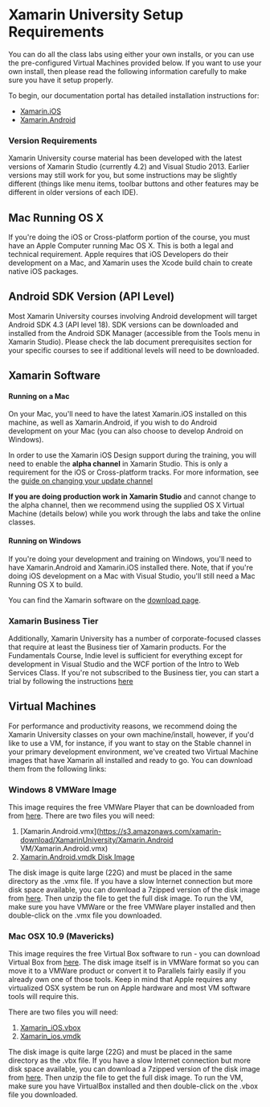 Xamarin University Setup Requirements
========================

You can do all the class labs using either your own installs, or you can use the pre-configured Virtual Machines provided below.  If you want to use your own install, then please read the following information carefully to make sure you have it setup properly.

To begin, our documentation portal has detailed installation instructions for:

* [Xamarin.iOS](http://docs.xamarin.com/guides/ios/getting_started/installation/)
* [Xamarin.Android](http://docs.xamarin.com/guides/android/getting_started/installation/)

### Version Requirements

Xamarin University course material has been developed with the latest versions of Xamarin Studio (currently 4.2) and Visual Studio 2013. Earlier versions may still work for you, but some instructions may be slightly different (things like menu items, toolbar buttons and other features may be different in older versions of each IDE).

## Mac Running OS X

If you're doing the iOS or Cross-platform portion of the course, you must have an Apple Computer running Mac OS X. This is both a legal and technical requirement. Apple requires that iOS Developers do their development on a Mac, and Xamarin uses the Xcode build chain to create native iOS packages.

## Android SDK Version (API Level)

Most Xamarin University courses involving Android development will target Android SDK 4.3 (API level 18). SDK versions can be downloaded and installed from the Android SDK Manager (accessible from the Tools menu in Xamarin Studio). Please check the lab document prerequisites section for your specific courses to see if additional levels will need to be downloaded.

## Xamarin Software

#### Running on a Mac ####
On your Mac, you'll need to have the latest Xamarin.iOS installed on this machine, as well as Xamarin.Android, if you wish to do Android development on your Mac (you can also choose to develop Android on Windows).

In order to use the Xamarin iOS Design support during the training, you will need to enable the **alpha channel** in Xamarin Studio. This is only a requirement for the iOS or Cross-platform tracks.  For more information, see the [guide on changing your update channel](http://docs.xamarin.com/recipes/cross-platform/ide/change_updates_channel/)

**If you are doing production work in Xamarin Studio** and cannot change to the alpha channel, then we recommend using the supplied OS X Virtual Machine (details below) while you work through the labs and take the online classes.

#### Running on Windows ####
If you're doing your development and training on Windows, you'll need to have Xamarin.Android and Xamarin.iOS installed there. Note, that if you're doing iOS development on a Mac with Visual Studio, you'll still need a Mac Running OS X to build.

You can find the Xamarin software on the [download page](http://xamarin.com/download).

### Xamarin Business Tier

Additionally, Xamarin University has a number of corporate-focused classes that require at least the Business tier of Xamarin products. For the Fundamentals Course, Indie level is sufficient for everything except for development in Visual Studio and the WCF portion of the Intro to Web Services Class. If you're not subscribed to the Business tier, you can start a trial by following the instructions [here](http://docs.xamarin.com/guides/cross-platform/getting_started/beginning_a_xamarin_trial/)

## Virtual Machines

For performance and productivity reasons, we recommend doing the Xamarin University classes on your own machine/install, however, if you'd like to use a VM, for instance, if you want to stay on the Stable channel in your primary development environment, we've created two Virtual Machine images that have Xamarin all installed and ready to go. You can download them from the following links:

### Windows 8 VMWare Image

This image requires the free VMWare Player that can be downloaded from from [here](https://my.vmware.com/web/vmware/free#desktop_end_user_computing/vmware_player/6_0).  There are two files you will need:
 1. [Xamarin.Android.vmx](https://s3.amazonaws.com/xamarin-download/XamarinUniversity/Xamarin.Android VM/Xamarin.Android.vmx)
 2. [Xamarin.Android.vmdk Disk Image](https://s3.amazonaws.com/xamarin-download/XamarinUniversity/Xamarin.Android+VM+Unzipped/Xamarin.Android.vmdk)
 
The disk image is quite large (22G) and must be placed in the same directory as the .vmx file.  If you have a slow Internet connection but more disk space available, you can download a 7zipped version of the disk image from [here](https://s3.amazonaws.com/xamarin-download/XamarinUniversity/Xamarin.Android+VM/Xamarin.Android.vmdk.7z).  Then unzip the file to get the full disk image.  To run the VM, make sure you have VMWare or the free VMWare player installed and then double-click on the .vmx file you downloaded.

### Mac OSX 10.9 (Mavericks)

This image requires the free Virtual Box software to run - you can download Virtual Box from [here](http://virtualbox.org).  The disk image itself is in VMWare format so you can move it to a VMWare product or convert it to Parallels fairly easily if you already own one of those tools.  Keep in mind that Apple requires any virtualized OSX system be run on Apple hardware and most VM software tools will require this. 

There are two files you will need:

1. [Xamarin_iOS.vbox](https://s3.amazonaws.com/xamarin-download/XamarinUniversity/Xamarin.iOS.VM/Xamarin_iOS.vbox)
2. [Xamarin_ios.vmdk](https://s3.amazonaws.com/xamarin-download/XamarinUniversity/Xamarin.iOS.VM+Unzipped/Android.ios.vmdk)

The disk image is quite large (22G) and must be placed in the same directory as the .vbx file.  If you have a slow Internet connection but more disk space available, you can download a 7zipped version of the disk image from [here](https://s3.amazonaws.com/xamarin-download/XamarinUniversity/Xamarin.iOS.VM/Android.ios.vmdk.7z).  Then unzip the file to get the full disk image.  To run the VM, make sure you have VirtualBox installed and then double-click on the .vbox file you downloaded.

